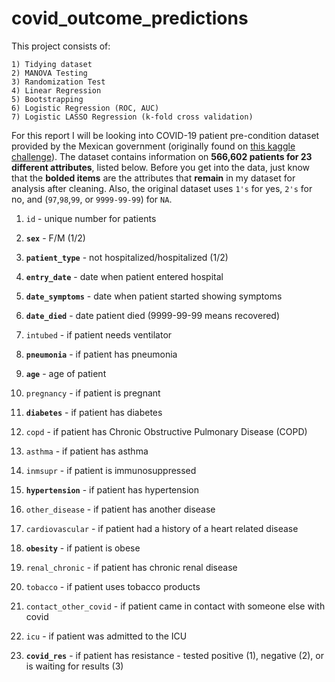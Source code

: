 # covid_outcome_predictions

This project consists of:

    1) Tidying dataset
    2) MANOVA Testing
    3) Randomization Test
    4) Linear Regression
    5) Bootstrapping
    6) Logistic Regression (ROC, AUC)
    7) Logistic LASSO Regression (k-fold cross validation)

For this report I will be looking into COVID-19 patient pre-condition dataset provided by the Mexican government (originally found on  [this kaggle challenge](https://www.kaggle.com/tanmoyx/covid19-patient-precondition-dataset)). The dataset contains information on **566,602 patients for 23 different attributes**, listed below. Before you get into the data, just know that the **bolded items** are the attributes that **remain** in my dataset for analysis after cleaning. Also, the original dataset uses `1's` for yes, `2's` for no, and (`97`,`98`,`99`, or `9999-99-99`) for `NA`.

1. `id` - unique number for patients

2. **`sex`** - F/M (1/2)

3. **`patient_type`** - not hospitalized/hospitalized (1/2) 

4. **`entry_date`** - date when patient entered hospital

5. **`date_symptoms`** - date when patient started showing symptoms

6. **`date_died`** - date patient died (9999-99-99 means recovered)

7. `intubed` - if patient needs ventilator

8. **`pneumonia`** - if patient has pneumonia

9. **`age`** - age of patient

10. `pregnancy` - if patient is pregnant

11. **`diabetes`** - if patient has diabetes

12. `copd` - if patient has Chronic Obstructive Pulmonary Disease (COPD)

13. `asthma` - if patient has asthma

14. `inmsupr` - if patient is immunosuppressed

15. **`hypertension`** - if patient has hypertension

16. `other_disease` - if patient has another disease

17. `cardiovascular` - if patient had a history of a heart related disease

18. **`obesity`** - if patient is obese

19. `renal_chronic` - if patient has chronic renal disease

20. `tobacco` - if patient uses tobacco products

21. `contact_other_covid` - if patient came in contact with someone else with covid

22. `icu` - if patient was admitted to the ICU

23. **`covid_res`** - if patient has resistance - tested positive (1), negative (2), or is waiting for results (3)
